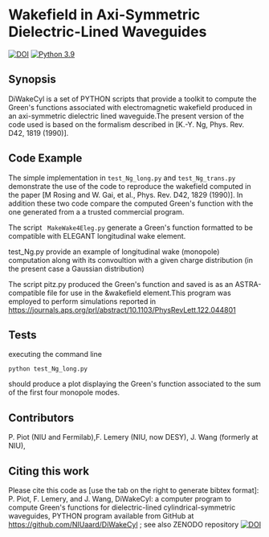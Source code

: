 # Wakefield in Axi-Symmetric Dielectric-Lined Waveguides
[![DOI](https://zenodo.org/badge/108283230.svg)](https://zenodo.org/badge/latestdoi/108283230)
[![Python 3.9](https://img.shields.io/badge/python-3.9-blue.svg)](https://www.python.org/downloads/release/python-390/)


## Synopsis

DiWakeCyl is a set of PYTHON scripts that provide a toolkit to compute the Green's functions associated with electromagnetic wakefield produced in an axi-symmetric dielectric lined waveguide.The present version of the code used is based on the formalism described in [K.-Y. Ng, Phys. Rev. D42, 1819 (1990)]. 

## Code Example

The simple implementation in ```test_Ng_long.py``` and ```test_Ng_trans.py``` demonstrate the use of the code to reproduce the wakefield computed in the paper [M Rosing and W. Gai, et al., Phys. Rev. D42, 1829 (1990)].  In addition these two code compare the computed Green's function with the one generated from a a trusted commercial program. 

The script ``` MakeWake4Eleg.py``` generate a Green's function formatted to be compatible with ELEGANT longitudinal wake element.  

test_Ng.py provide an example of longitudinal wake (monopole) computation along with its convoultion with a given charge distribution (in the present case a Gaussian distribution)         

The script pitz.py produced the Green's function and saved is as an ASTRA-compatible file for use in the &wakefield element.This program was employed to perform simulations reported in https://journals.aps.org/prl/abstract/10.1103/PhysRevLett.122.044801 

## Tests

executing the command line 
```
python test_Ng_long.py 
```
should produce a plot displaying the Green's function  associated to the sum of the first four monopole modes. 

## Contributors 

P. Piot (NIU and Fermilab),F. Lemery (NIU, now DESY), J. Wang (formerly at NIU), 

## Citing this work

Please cite this code as [use the tab on the right to generate bibtex format]:
P. Piot, F. Lemery, and J. Wang,  DiWakeCyl: a computer program to compute Green's functions for dielectric-lined cylindrical-symmetric waveguides, PYTHON program available from GitHub at  https://github.com/NIUaard/DiWakeCyl ;  see also ZENODO repository [![DOI](https://zenodo.org/badge/108283230.svg)](https://zenodo.org/badge/latestdoi/108283230) 
